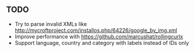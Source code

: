 TODO
----

* Try to parse invalid XMLs like http://mycroftproject.com/installos.php/64226/google_by_img.xml
* Improve performance with https://github.com/marcushat/rollingcurlx
* Support language, country and category with labels instead of IDs only